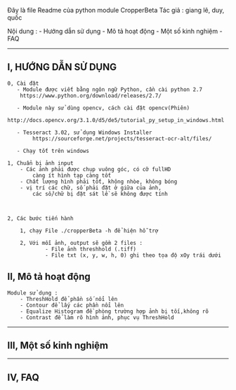 Đây là file Readme của python module CropperBeta
Tác giả : giang lê, duy, quốc

Nội dung : 
    - Hướng dẫn sử dụng
    - Mô tả hoạt động
    - Một số kinh nghiệm
    - FAQ
 
--------------------- 
I, HƯỚNG DẪN SỬ DỤNG 
---------------------
    0, Cài đặt
       - Module được viết bằng ngôn ngữ Python, cần cài python 2.7
        https://www.python.org/download/releases/2.7/
       
       - Module này sử dùng opencv, cách cài đặt opencv(Phiên)  
            http://docs.opencv.org/3.1.0/d5/de5/tutorial_py_setup_in_windows.html

       - Tesseract 3.02, sử dụng Windows Installer 
            https://sourceforge.net/projects/tesseract-ocr-alt/files/
       
       - Chạy tốt trên windows
    
    1, Chuẩn bị ảnh input
        - Các ảnh phải được chụp vuông góc, có cỡ fullHD
            càng ít hình tạp càng tốt            
        - Chất lượng hình phải tốt, không nhòe, không bóng    
        - vị trí các chữ, số phải đặt ở giữa của ảnh, 
            các số/chữ bị đặt sát lề sẽ không được tính
                
           
    
    2, Các bước tiến hành
        
        1, chạy File ./cropperBeta -h để hiện hỗ trợ
        
        2, Với mỗi ảnh, output sẽ gồm 2 files : 
                - File ảnh threshhold (.tiff)
                - File txt (x, y, w, h, 0) ghi theo tọa độ xOy trái dưới
                

II, Mô tả hoạt động 
---------------------

    Module sử dụng : 
        - ThreshHold để phần số nổi lên 
        - Contour để lấy các phần nổi lên
        - Equalize Histogram đề phòng trường hợp ảnh bị tối,không rõ
        - Contrast để làm rõ hình ảnh, phục vụ ThreshHold
        
-------------------------
III, Một số kinh nghiệm
-------------------------

------------------------
IV, FAQ
---------------------------
